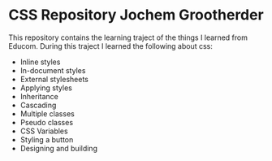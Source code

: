 # CSS Repository Jochem Grootherder

This repository contains the learning traject of the things I learned from Educom. During this traject I learned the following about css:
* Inline styles
* In-document styles
* External stylesheets
* Applying styles
* Inheritance
* Cascading
* Multiple classes
* Pseudo classes
* CSS Variables
* Styling a button
* Designing and building